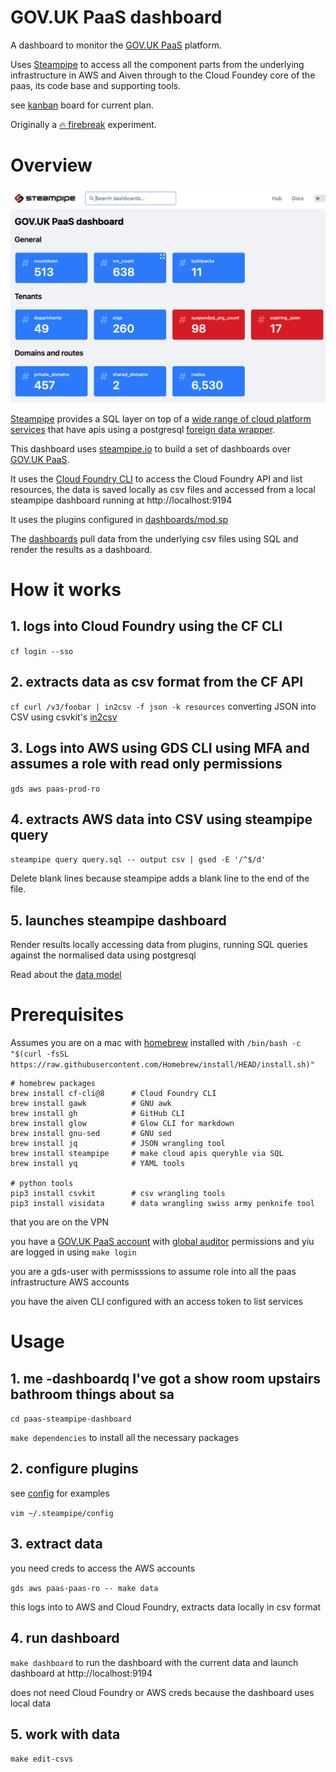 
# GOV.UK PaaS dashboard

A dashboard to monitor the [GOV.UK PaaS](https://cloud.service.gov.uk) platform.

Uses [Steampipe](https://steampipe.io/) to access all the component parts from the underlying infrastructure in AWS and Aiven through to the Cloud Foundey core of the paas, its code base and supporting tools.
 

see [kanban](https://github.com/pauldougan/paas-steampipe-dashboard/projects/1) board for current plan.

Originally a [:fire: firebreak](https://insidegovuk.blog.gov.uk/2018/05/03/firebreaks-on-gov-uk/) experiment.

# Overview

![screenshot of the dashboard](docs/screenshot.png)

[Steampipe](https://steampipe.io) provides a SQL layer on top of a [wide range of cloud platform services](https://hub.steampipe.io/plugins) that have apis using a postgresql [foreign data wrapper](https://github.com/turbot/steampipe-postgres-fdw). 

This dashboard uses [steampipe.io](https://steampipe.io) to build a set of dashboards over [GOV.UK PaaS](https://cloud.service.gov.uk).

It uses the [Cloud Foundry CLI](https://github.com/cloudfoundry/cli) to access the Cloud Foundry API and list resources, 
the data is saved locally as csv files and accessed from a local steampipe dashboard running at http://localhost:9194

It uses the plugins configured in [dashboards/mod.sp](dashboards/mod.sp)

The [dashboards](/dashboards) pull data from the underlying csv files using SQL and render the results as a dashboard.

# How it works

## 1. logs into Cloud Foundry using the CF CLI 

`cf login --sso`

## 2. extracts data as csv format from the CF API 


`cf curl /v3/foobar | in2csv -f json -k resources` converting JSON into CSV using csvkit's [in2csv](https://csvkit.readthedocs.io/en/latest/scripts/in2csv.html)

## 3. Logs into AWS using GDS CLI using MFA and assumes a role with read only permissions 

`gds aws paas-prod-ro`

## 4. extracts AWS data into CSV using steampipe query

`steampipe query query.sql -- output csv | gsed -E '/^$/d'`

Delete blank lines because steampipe adds a blank line to the end of the file.

## 5. launches steampipe dashboard

Render results locally accessing data from plugins, running SQL queries against the normalised data using postgresql

Read about the [data model](docs/datamodel.md)

# Prerequisites

Assumes you are on a mac with [homebrew](https://brew.sh) installed with `/bin/bash -c "$(curl -fsSL https://raw.githubusercontent.com/Homebrew/install/HEAD/install.sh)"`

```
# homebrew packages
brew install cf-cli@8      # Cloud Foundry CLI
brew install gawk          # GNU awk
brew install gh            # GitHub CLI
brew install glow          # Glow CLI for markdown 
brew install gnu-sed       # GNU sed
brew install jq            # JSON wrangling tool
brew install steampipe     # make cloud apis queryble via SQL 
brew install yq            # YAML tools

# python tools
pip3 install csvkit        # csv wrangling tools
pip3 install visidata      # data wrangling swiss army penknife tool
```
that you are on the VPN 

you have a [GOV.UK PaaS account](https://cloud.service.gov.uk) with [global auditor](https://docs.cloudfoundry.org/concepts/roles.html#permissions) permissions and yiu are logged in using `make login`

you are a gds-user with permisssions to assume role into all the paas infrastructure AWS accounts

you have the aiven CLI configured with an access token to list services  


# Usage

## 1. me -dashboardq I've got a show room upstairs bathroom things about sa


`cd paas-steampipe-dashboard`

`make dependencies` to install all the necessary packages                       

## 2. configure plugins

see [config](config) for examples

`vim ~/.steampipe/config`

## 3. extract data

you need creds to access the AWS accounts

`gds aws paas-paas-ro -- make data`

this logs into to AWS and Cloud Foundry, extracts data locally in csv format 

## 4. run dashboard 
  
`make dashboard` to run the dashboard with the current data and launch dashboard at http://localhost:9194

does not need Cloud Foundry or AWS creds because the dashboard uses local data

## 5. work with data

`make edit-csvs`



